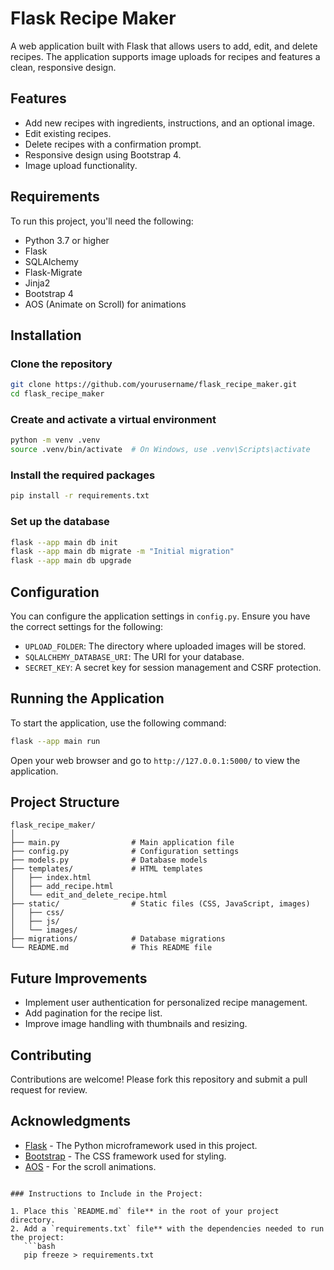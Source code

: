 # Flask Recipe Maker

A web application built with Flask that allows users to add, edit, and delete recipes. The application supports image uploads for recipes and features a clean, responsive design.

## Features

- Add new recipes with ingredients, instructions, and an optional image.
- Edit existing recipes.
- Delete recipes with a confirmation prompt.
- Responsive design using Bootstrap 4.
- Image upload functionality.

## Requirements

To run this project, you'll need the following:

- Python 3.7 or higher
- Flask
- SQLAlchemy
- Flask-Migrate
- Jinja2
- Bootstrap 4
- AOS (Animate on Scroll) for animations

## Installation

### Clone the repository

```bash
git clone https://github.com/yourusername/flask_recipe_maker.git
cd flask_recipe_maker
```

### Create and activate a virtual environment

```bash
python -m venv .venv
source .venv/bin/activate  # On Windows, use .venv\Scripts\activate
```

### Install the required packages

```bash
pip install -r requirements.txt
```

### Set up the database

```bash
flask --app main db init
flask --app main db migrate -m "Initial migration"
flask --app main db upgrade
```

## Configuration

You can configure the application settings in `config.py`. Ensure you have the correct settings for the following:

- `UPLOAD_FOLDER`: The directory where uploaded images will be stored.
- `SQLALCHEMY_DATABASE_URI`: The URI for your database.
- `SECRET_KEY`: A secret key for session management and CSRF protection.

## Running the Application

To start the application, use the following command:

```bash
flask --app main run
```

Open your web browser and go to `http://127.0.0.1:5000/` to view the application.

## Project Structure

```
flask_recipe_maker/
│
├── main.py                # Main application file
├── config.py              # Configuration settings
├── models.py              # Database models
├── templates/             # HTML templates
│   ├── index.html
│   ├── add_recipe.html
│   └── edit_and_delete_recipe.html
├── static/                # Static files (CSS, JavaScript, images)
│   ├── css/
│   ├── js/
│   └── images/
├── migrations/            # Database migrations
└── README.md              # This README file
```

## Future Improvements

- Implement user authentication for personalized recipe management.
- Add pagination for the recipe list.
- Improve image handling with thumbnails and resizing.

## Contributing

Contributions are welcome! Please fork this repository and submit a pull request for review.

## Acknowledgments

- [Flask](https://flask.palletsprojects.com/) - The Python microframework used in this project.
- [Bootstrap](https://getbootstrap.com/) - The CSS framework used for styling.
- [AOS](https://michalsnik.github.io/aos/) - For the scroll animations.
```

### Instructions to Include in the Project:

1. Place this `README.md` file** in the root of your project directory.
2. Add a `requirements.txt` file** with the dependencies needed to run the project:
   ```bash
   pip freeze > requirements.txt
   ```
